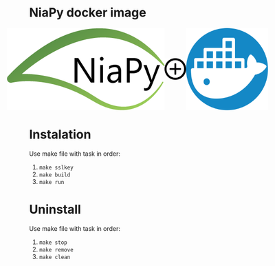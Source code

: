 # NiaPy docker image
<div style="display: flex; align-items: center; justify-content: center;">
	<img src=".images/NiaPyLogo.png" alt="NiaPy logo" height="191" width="367">
	<img src=".images/plus-sign-in-circle.svg" alt="In combination with" height="50" width="50">
	<img src=".images/icon-slack.svg" alt="Docker logo" height="191" width="191">
</div>

# Instalation
Use make file with task in order:
1. `make sslkey`
2. `make build`
3. `make run`

# Uninstall
Use make file with task in order:
1. `make stop`
2. `make remove`
3. `make clean`
